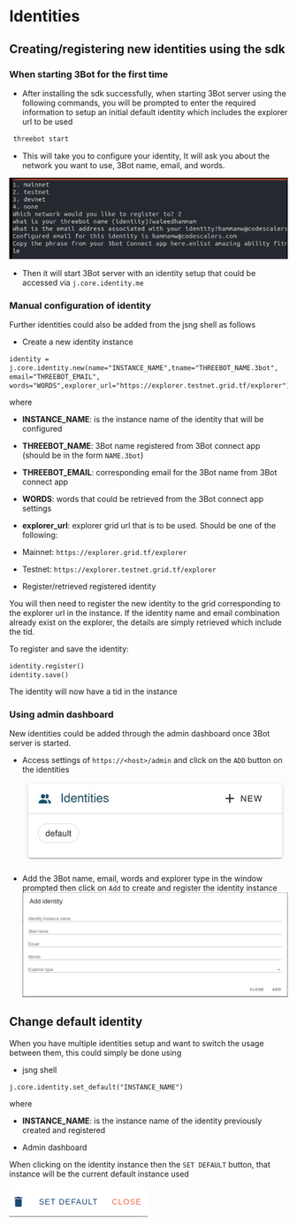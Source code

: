 # Identities

## Creating/registering new identities using the sdk

### When starting 3Bot for the first time

- After installing the sdk successfully, when starting 3Bot server using the following commands, you will be prompted to enter the required information to setup an initial default identity which includes the explorer url to be used
 
 ```bash
  threebot start
 ```

- This will take you to configure your identity, It will ask you about the network you want to use, 3Bot name, email, and words.
 
 ![configure](./img/identity_new.png)

- Then it will start 3Bot server with an identity setup that could be accessed via `j.core.identity.me`


### Manual configuration of identity

Further identities could also be added from the jsng shell as follows
- Create a new identity instance
```
identity = j.core.identity.new(name="INSTANCE_NAME",tname="THREEBOT_NAME.3bot", email="THREEBOT_EMAIL", words="WORDS",explorer_url="https://explorer.testnet.grid.tf/explorer")
```
where
 - **INSTANCE_NAME**: is the instance name of the identity that will be configured
 - **THREEBOT_NAME**: 3Bot name registered from 3Bot connect app (should be in the form `NAME.3bot`)
 - **THREEBOT_EMAIL**: corresponding email for the 3Bot name from 3Bot connect app 
 - **WORDS**: words that could be retrieved from the 3Bot connect app settings
 - **explorer_url**: explorer grid url that is to be used. Should be one of the following:
 - Mainnet: `https://explorer.grid.tf/explorer`
 - Testnet: `https://explorer.testnet.grid.tf/explorer`

- Register/retrieved registered identity

 You will then need to register the new identity to the grid corresponding to the explorer url in the instance. If the identity name and email combination already exist on the explorer, the details are simply retrieved which include the tid.

 To register and save the identity:
```
identity.register()
identity.save()
```
 The identity will now have a tid in the instance

### Using admin dashboard

New identities could be added through the admin dashboard once 3Bot server is started.
- Access settings of `https://<host>/admin` and click on the `ADD` button on the identities
![identity_list](./img/identity_list.png)

- Add the 3Bot name, email, words and explorer type in the window prompted then click on `Add` to create and register the identity instance
![new identity](./img/new_identity_form.png)


## Change default identity

When you have multiple identities setup and want to switch the usage between them, this could simply be done using 
- jsng shell
```
j.core.identity.set_default("INSTANCE_NAME") 
```
where
 - **INSTANCE_NAME**: is the instance name of the identity previously created and registered

- Admin dashboard

 When clicking on the identity instance then the `SET DEFAULT` button, that instance will be the current default instance used

 ![set default identity](./img/identity_buttons.png)


